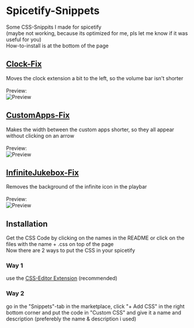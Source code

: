 
# Spicetify-Snippets
Some CSS-Snippits I made for spicetify \
(maybe not working, because its optimized for me, pls let me know if it was useful for you)\
How-to-install is at the bottom of the page
## [Clock-Fix](https://github.com/benno0dev/Spicetify-Snippets/blob/main/Clock-Fix.css)
Moves the clock extension a bit to the left, so the volume bar isn't shorter \
\
Preview: \
![Preview](https://raw.githubusercontent.com/benno0dev/Spicetify-Snippets/refs/heads/main/Preview/clockfix.png)

## [CustomApps-Fix](https://github.com/benno0dev/Spicetify-Snippets/blob/main/CustomApps-Fix.css)
Makes the width between the custom apps shorter, so they all appear without clicking on an arrow \
\
Preview:\
![Preview](https://raw.githubusercontent.com/benno0dev/Spicetify-Snippets/refs/heads/main/Preview/apps.png)
## [InfiniteJukebox-Fix](https://github.com/benno0dev/Spicetify-Snippets/blob/main/InfiniteJukebox-Fix.css)
Removes the background of the infinite icon in the playbar\
\
Preview:\
![Preview](https://raw.githubusercontent.com/benno0dev/Spicetify-Snippets/refs/heads/main/Preview/jukebox.png)
## Installation
Get the CSS Code by clicking on the names in the README or click on the files with the name + .css on top of the page\
Now there are 2 ways to put the CSS in your spicetify
### Way 1
use the [CSS-Editor Extension](https://github.com/FlafyDev/spotify-css-editor) (recommended)
### Way 2
go in the "Snippets"-tab in the marketplace, click "+ Add CSS" in the right bottom corner and put the code in "Custom CSS" and give it a name and description (preferebly the name & description i used)
